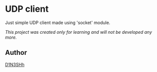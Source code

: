 # UDP client

Just simple UDP client made using 'socket' module.

*This project was created only for learning and will not be developed any more.*

## Author
[D1N3SHh](https://github.com/D1N3SHh)